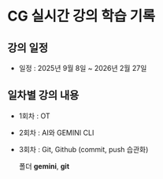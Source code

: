 # CG 실시간 강의 학습 기록

## 강의 일정

- 일정 : 2025년 9월 8일 ~ 2026년 2월 27일

## 일차별 강의 내용

- 1회차 : OT

- 2회차 : AI와 GEMINI CLI

- 3회차 : Git, Github (commit, push 습관화)
   
    폴더 **gemini**, **git**
